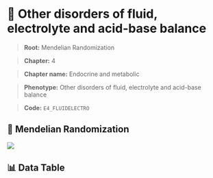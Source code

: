 # 🧪 Other disorders of fluid, electrolyte and acid-base balance

> **Root:** Mendelian Randomization

> **Chapter:** 4  

> **Chapter name:** Endocrine and metabolic

> **Phenotype:** Other disorders of fluid, electrolyte and acid-base balance  

> **Code:** `E4_FLUIDELECTRO`

## 🧬 Mendelian Randomization  

<img src="/MR/Figures/Forward/E4_FLUIDELECTRO.png"/>

## 📊 Data Table

<CsvTableMRF src="/MR/Data/Forward/E4_FLUIDELECTRO.csv"/>
